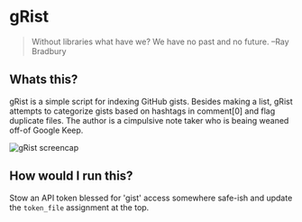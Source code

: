 # gRist

> Without libraries what have we? We have no past and no future.
> –Ray Bradbury


## Whats this?

gRist is a simple script for indexing GitHub gists. Besides making a list, gRist attempts to categorize gists based on hashtags in comment[0] and flag duplicate files. The author is a cimpulsive note taker who is beaing weaned off-of Google Keep.


![gRist screencap](https://gitlab.com/lbonanomi/gRist/blob/doc/gRist.png)

## How would I run this?

Stow an API token blessed for 'gist' access somewhere safe-ish and update the ```token_file``` assignment at the top.